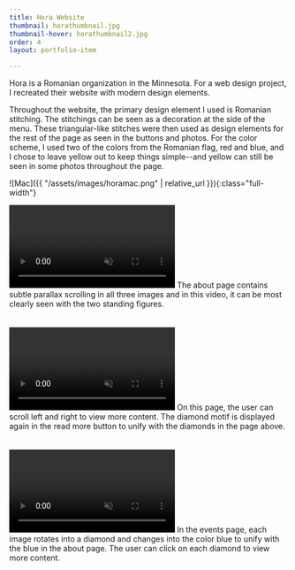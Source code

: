 ```yaml
---
title: Hora Website
thumbnail: horathumbnail.jpg
thumbnail-hover: horathumbnail2.jpg
order: 4
layout: portfolio-item

---
```

Hora is a Romanian organization in the Minnesota. For a web design project, I recreated their website with modern design elements.

Throughout the website, the primary design element I used is Romanian stitching. The stitchings can be seen as a decoration at the side of the menu. These triangular-like stitches were then used as design elements for the rest of the page as seen in the buttons and photos. For the color scheme, I used two of the colors from the Romanian flag, red and blue, and I chose to leave yellow out to keep things simple--and yellow can still be seen in some photos throughout the page.

![Mac]({{ "/assets/images/horamac.png" | relative_url }}){:class="full-width"}

<video class="full-width" id="video1" autoplay loop muted>
  <source src="assets/videos/horavideo1.mp4" type="video/mp4">
</video>
<script>
    document.getElementById('video1').play();
</script>
The about page contains subtle parallax scrolling in all three images and in this video, it can be most clearly seen with the two standing figures.
<br><br><br>
<video class="full-width" id="video2" autoplay loop muted>
  <source src="assets/videos/horavideo2.mp4" type="video/mp4">
</video>
<script>
    document.getElementById('video2').play();
</script>
On this page, the user can scroll left and right to view more content. The diamond motif is displayed again in the read more button to unify with the diamonds in the page above.
<br><br><br>
<video class="full-width" id="video3" autoplay loop muted>
  <source src="assets/videos/horavideo3.mp4" type="video/mp4">
</video>
<script>
    document.getElementById('video3').play();
</script>
In the events page, each image rotates into a diamond and changes into the color blue to unify with the blue in the about page. The user can click on each diamond to view more content.
